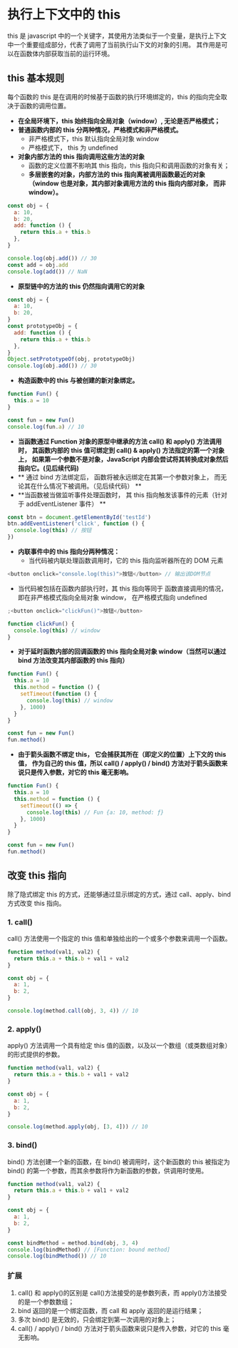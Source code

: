 # 执行上下文中的 this

this 是 javascript 中的一个关键字，其使用方法类似于一个变量，是执行上下文中一个重要组成部分，代表了调用了当前执行山下文的对象的引用。 其作用是可以在函数体内部获取当前的运行环境。

## this 基本规则

每个函数的 this 是在调用的时候基于函数的执行环境绑定的，this 的指向完全取决于函数的调用位置。

- **在全局环境下，this 始终指向全局对象（window）, 无论是否严格模式；**
- **普通函数内部的 this 分两种情况，严格模式和非严格模式。**
  - 非严格模式下，this 默认指向全局对象 window
  - 严格模式下， this 为 undefined
- **对象内部方法的 this 指向调用这些方法的对象**
  - 函数的定义位置不影响其 this 指向，this 指向只和调用函数的对象有关；
  - **多层嵌套的对象，内部方法的 this 指向离被调用函数最近的对象（window 也是对象，其内部对象调用方法的 this 指向内部对象， 而非 window）。**

```javascript
const obj = {
  a: 10,
  b: 20,
  add: function () {
    return this.a + this.b
  },
}

console.log(obj.add()) // 30
const add = obj.add
console.log(add()) // NaN
```

- **原型链中的方法的 this 仍然指向调用它的对象**

```javascript
const obj = {
  a: 10,
  b: 20,
}
const prototypeObj = {
  add: function () {
    return this.a + this.b
  },
}
Object.setPrototypeOf(obj, prototypeObj)
console.log(obj.add()) // 30
```

- **构造函数中的 this 与被创建的新对象绑定。**

```javascript
function Fun() {
  this.a = 10
}

const fun = new Fun()
console.log(fun.a) // 10
```

- **当函数通过 Function 对象的原型中继承的方法 call() 和 apply() 方法调用时， 其函数内部的 this 值可绑定到 call() & apply() 方法指定的第一个对象上， 如果第一个参数不是对象，JavaScript 内部会尝试将其转换成对象然后指向它。(见后续代码)**
- ** 通过 bind 方法绑定后， 函数将被永远绑定在其第一个参数对象上， 而无论其在什么情况下被调用。（见后续代码） **
- **当函数被当做监听事件处理函数时， 其 this 指向触发该事件的元素（针对于 addEventListener 事件） **

```javascript
const btn = document.getElementById('testId')
btn.addEventListener('click', function () {
  console.log(this) // 按钮
})
```

- **内联事件中的 this 指向分两种情况：**
  - 当代码被内联处理函数调用时，它的 this 指向监听器所在的 DOM 元素

```javascript
<button onclick="console.log(this)">按钮</button> // 输出该DOM节点
```

- 当代码被包括在函数内部执行时，其 this 指向等同于 函数直接调用的情况，即在非严格模式指向全局对象 window， 在严格模式指向 undefined

```javascript
;<button onclick="clickFun()">按钮</button>

function clickFun() {
  console.log(this) // window
}
```

- **对于延时函数内部的回调函数的 this 指向全局对象 window（当然可以通过 bind 方法改变其内部函数的 this 指向）**

```javascript
function Fun() {
  this.a = 10
  this.method = function () {
    setTimeout(function () {
      console.log(this) // window
    }, 1000)
  }
}

const fun = new Fun()
fun.method()
```

- **由于箭头函数不绑定 this， 它会捕获其所在（即定义的位置）上下文的 this 值， 作为自己的 this 值，所以 call() / apply() / bind() 方法对于箭头函数来说只是传入参数，对它的 this 毫无影响。**

```javascript
function Fun() {
  this.a = 10
  this.method = function () {
    setTimeout(() => {
      console.log(this) // Fun {a: 10, method: ƒ}
    }, 1000)
  }
}

const fun = new Fun()
fun.method()
```

## **改变 this 指向**

除了隐式绑定 this 的方式，还能够通过显示绑定的方式，通过 call、apply、bind 方式改变 this 指向。

### 1. call()

call() 方法使用一个指定的 this 值和单独给出的一个或多个参数来调用一个函数。

```javascript
function method(val1, val2) {
  return this.a + this.b + val1 + val2
}

const obj = {
  a: 1,
  b: 2,
}

console.log(method.call(obj, 3, 4)) // 10
```

### 2. apply()

apply() 方法调用一个具有给定 this 值的函数，以及以一个数组（或类数组对象）的形式提供的参数。

```javascript
function method(val1, val2) {
  return this.a + this.b + val1 + val2
}

const obj = {
  a: 1,
  b: 2,
}

console.log(method.apply(obj, [3, 4])) // 10
```

### 3. bind()

bind() 方法创建一个新的函数，在 bind() 被调用时，这个新函数的 this 被指定为 bind() 的第一个参数，而其余参数将作为新函数的参数，供调用时使用。

```javascript
function method(val1, val2) {
  return this.a + this.b + val1 + val2
}

const obj = {
  a: 1,
  b: 2,
}

const bindMethod = method.bind(obj, 3, 4)
console.log(bindMethod) // [Function: bound method]
console.log(bindMethod()) // 10
```

### 扩展

1.  call() 和 apply()的区别是 call()方法接受的是参数列表，而 apply()方法接受的是一个参数数组；
2.  bind 返回的是一个绑定函数，而 call 和 apply 返回的是运行结果；
3.  多次 bind() 是无效的，只会绑定到第一次调用的对象上；
4.  call() / apply() / bind() 方法对于箭头函数来说只是传入参数，对它的 this 毫无影响。
